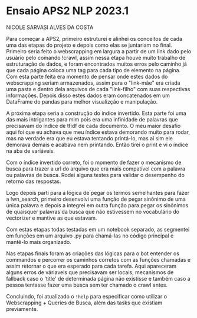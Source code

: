 # Ensaio APS2 NLP 2023.1
NICOLE SARVASI ALVES DA COSTA

Para começar a APS2, primeiro estruturei e alinhei os conceitos de cada uma das etapas do projeto e depois como elas se juntariam no final. Primeiro seria feito o webscrapping em largura a partir de um link dado pelo usuário pelo comando !crawl, assim nessa etapa houve muito trabalho de estruturação de dados, e foram encontrados muitos erros pelo caminho já que cada página coloca uma tag para cada tipo de elemento na página. Com esta parte feita era momento de pensar onde estes dados do webscrapping seriam armazenados, assim para o "link-mãe" era criada uma pasta e dentro dela arquivos de cada "link-filho" com suas respectivas informações. Depois disso estes dados eram concatenados em um DataFrame do pandas para melhor visualizção e manipulação. 

A próxima etapa seria a construção do índice invertido. Esta parte foi uma das mais intrigantes para mim pois era uma infinidade de palavras que precisavam do índice de tfidf de cada documento. O meu maior desafio aqui foi que eu achava que meu índice estava demorando muito para rodar, mas na verdade era que eu estava tentando printá-lo, mas aí sim ele demorava demais e acabava nem printando. Então tirei o print e vi o índice na aba de variáveis.

Com o índice invertido correto, foi o momento de fazer o mecanismo de busca para trazer a url do arquivo que era mais compatível com a palavra ou palavras de busca. Rodei alguns testes para validar o desempenho do retorno das respostas.

Logo depois parti para a lógica de pegar os termos semelhantes para fazer a !wn_search, primeiro desenvolvi uma função de pegar sinônimo de uma única palavra e depois a integrei em outra função para pegar os sinônimos de quaisquer palavras da busca que não estivessem no vocabulário do vectorizer e mantive as que estavam.

Com estas etapas todas testadas em um notebook separado, as segmentei em funções em um arquivo .py para chamá-las no código principal e mantê-lo mais organizado. 

Nas etapas finais foram as criações das lógicas para o bot entender os commandos e percorrer os caminhos corretos com as funções chamadas e assim retornar o que era esperado para cada tarefa. Aqui apareceram alguns erros de váriaveis que precisavam ser locais, mecanismos de fallback caso o 'title' de determinada página não existisse e também caso a pessoa tentasse fazer uma busca sem ter chamado o crawl antes.

Concluindo, foi atualizado o `!help` para especificar como utilizar o Webscrapping + Queries de Busca, além das tasks que existiam previamente.
